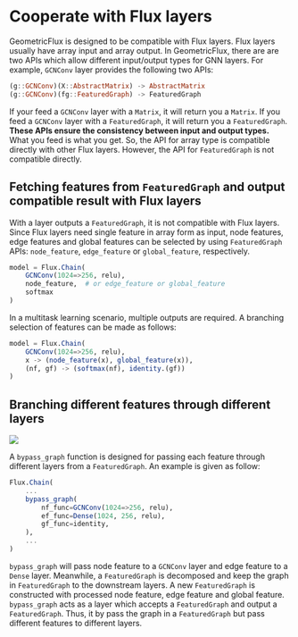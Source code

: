 # Cooperate with Flux layers

GeometricFlux is designed to be compatible with Flux layers. Flux layers usually have array input and array output. In GeometricFlux, there are are two APIs which allow different input/output types for GNN layers. For example, `GCNConv` layer provides the following two APIs:

```julia
(g::GCNConv)(X::AbstractMatrix) -> AbstractMatrix
(g::GCNConv)(fg::FeaturedGraph) -> FeaturedGraph
```

If your feed a `GCNConv` layer with a `Matrix`, it will return you a `Matrix`. If you feed a `GCNConv` layer with a `FeaturedGraph`, it will return you a `FeaturedGraph`. **These APIs ensure the consistency between input and output types.** What you feed is what you get. So, the API for array type is compatible directly with other Flux layers. However, the API for `FeaturedGraph` is not compatible directly.

## Fetching features from `FeaturedGraph` and output compatible result with Flux layers

With a layer outputs a `FeaturedGraph`, it is not compatible with Flux layers. Since Flux layers need single feature in array form as input, node features, edge features and global features can be selected by using `FeaturedGraph` APIs: `node_feature`, `edge_feature` or `global_feature`, respectively.

```julia
model = Flux.Chain(
    GCNConv(1024=>256, relu),
    node_feature,  # or edge_feature or global_feature
    softmax
)
```

In a multitask learning scenario, multiple outputs are required. A branching selection of features can be made as follows:

```julia
model = Flux.Chain(
    GCNConv(1024=>256, relu),
    x -> (node_feature(x), global_feature(x)),
    (nf, gf) -> (softmax(nf), identity.(gf))
)
```

## Branching different features through different layers

![](bypass_graph.svg)

A `bypass_graph` function is designed for passing each feature through different layers from a `FeaturedGraph`. An example is given as follow:

```julia
Flux.Chain(
    ...
    bypass_graph(
        nf_func=GCNConv(1024=>256, relu),
        ef_func=Dense(1024, 256, relu),
        gf_func=identity,
    ),
    ...
)
```

`bypass_graph` will pass node feature to a `GCNConv` layer and edge feature to a `Dense` layer. Meanwhile, a `FeaturedGraph` is decomposed and keep the graph in `FeaturedGraph` to the downstream layers. A new `FeaturedGraph` is constructed with processed node feature, edge feature and global feature. `bypass_graph` acts as a layer which accepts a `FeaturedGraph` and output a `FeaturedGraph`. Thus, it by pass the graph in a `FeaturedGraph` but pass different features to different layers.
